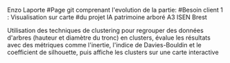 Enzo Laporte
#Page git comprenant l'evolution de la partie: 
#Besoin client 1 : Visualisation sur carte 
#du projet IA patrimoine arboré A3 ISEN Brest

Utilisation des techniques de clustering pour regrouper des données d'arbres (hauteur et diamètre du tronc) en clusters, évalue les résultats avec des métriques comme l'inertie, l'indice de Davies-Bouldin et le coefficient de silhouette, puis affiche les clusters sur une carte interactive
